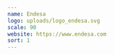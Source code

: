 ```yaml
---
name: Endesa
logo: uploads/logo_endesa.svg
scale: 90
website: https://www.endesa.com
sort: 1
---
```

